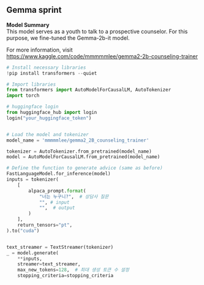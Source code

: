 ## Gemma sprint


**Model Summary**  
This model serves as a youth to talk to a prospective counselor. For this purpose, we fine-tuned the Gemma-2b-it model.  

For more information, visit https://www.kaggle.com/code/mmmmmlee/gemma2-2b-counseling-trainer  



```python
# Install necessary libraries
!pip install transformers --quiet

# Import libraries
from transformers import AutoModelForCausalLM, AutoTokenizer
import torch

# huggingface login
from huggingface_hub import login
login("your_huggingface_token")


# Load the model and tokenizer
model_name = 'mmmmmlee/gemma2_2B_counseling_trainer'

tokenizer = AutoTokenizer.from_pretrained(model_name)
model = AutoModelForCausalLM.from_pretrained(model_name)

# Define the function to generate advice (same as before)
FastLanguageModel.for_inference(model)
inputs = tokenizer(
    [
        alpaca_prompt.format(
            "너는 누구니?",  # 상담사 질문
            "", # input
            "",  # output
        )
    ],
    return_tensors="pt",
).to("cuda")


text_streamer = TextStreamer(tokenizer)
_ = model.generate(
    **inputs,
    streamer=text_streamer,
    max_new_tokens=128,  # 최대 생성 토큰 수 설정
    stopping_criteria=stopping_criteria


```
